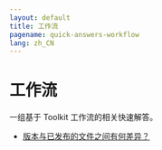 ```yaml
---
layout: default
title: 工作流
pagename: quick-answers-workflow
lang: zh_CN
---
```


工作流
=====

一组基于 Toolkit 工作流的相关快速解答。

- [版本与已发布的文件之间有何差异？](./workflow/version-publishedfile-difference.md)

